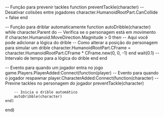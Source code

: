 -- Função para prevenir tackles
function preventTackle(character)
    -- Desativar colisões entre jogadores
    character.HumanoidRootPart.CanCollide = false
end

-- Função para driblar automaticamente
function autoDribble(character)
    while character.Parent do
        -- Verifica se o personagem está em movimento
        if character.Humanoid.MoveDirection.Magnitude > 0 then
            -- Aqui você pode adicionar a lógica do drible
            -- Como alterar a posição do personagem para simular um drible
            character.HumanoidRootPart.CFrame = character.HumanoidRootPart.CFrame * CFrame.new(0, 0, -1)
        end
        wait(0.1) -- Intervalo de tempo para a lógica do drible
    end
end

-- Evento para quando um jogador entra no jogo
game.Players.PlayerAdded:Connect(function(player)
    -- Evento para quando o jogador respawnar
    player.CharacterAdded:Connect(function(character)
        -- Previne tackles no personagem do jogador
        preventTackle(character)

        -- Inicia o drible automático
        autoDribble(character)
    end)
end)
